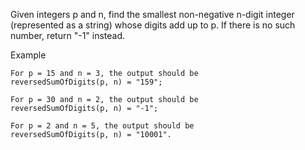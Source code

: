 Given integers p and n, find the smallest non-negative n-digit integer (represented as a string) whose digits add up to p. If there is no such number, return "-1" instead.

Example
``````
For p = 15 and n = 3, the output should be
reversedSumOfDigits(p, n) = "159";

For p = 30 and n = 2, the output should be
reversedSumOfDigits(p, n) = "-1";

For p = 2 and n = 5, the output should be
reversedSumOfDigits(p, n) = "10001".